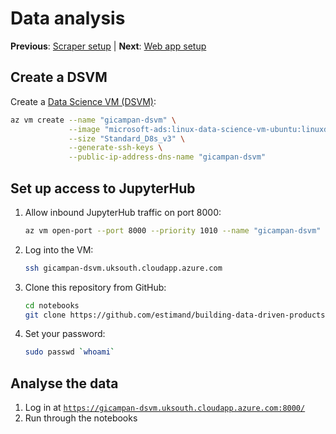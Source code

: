 # Data analysis

**Previous**: [Scraper setup](03-scraper.md) | **Next**: [Web app setup](05-web-app.md)

## Create a DSVM

Create a [Data Science VM (DSVM)](https://docs.microsoft.com/en-gb/azure/machine-learning/data-science-virtual-machine/overview):
```bash
az vm create --name "gicampan-dsvm" \
             --image "microsoft-ads:linux-data-science-vm-ubuntu:linuxdsvmubuntu:latest" \
             --size "Standard_D8s_v3" \
             --generate-ssh-keys \
             --public-ip-address-dns-name "gicampan-dsvm"
```

## Set up access to JupyterHub

1. Allow inbound JupyterHub traffic on port 8000:
   ```bash
   az vm open-port --port 8000 --priority 1010 --name "gicampan-dsvm"
   ```
1. Log into the VM:
   ```bash
   ssh gicampan-dsvm.uksouth.cloudapp.azure.com
   ```
1. Clone this repository from GitHub:
   ```bash
   cd notebooks
   git clone https://github.com/estimand/building-data-driven-products.git
   ```
1. Set your password:
   ```bash
   sudo passwd `whoami`
   ```

## Analyse the data

1. Log in at [`https://gicampan-dsvm.uksouth.cloudapp.azure.com:8000/`](https://gicampan-dsvm.uksouth.cloudapp.azure.com:8000/)
1. Run through the notebooks

